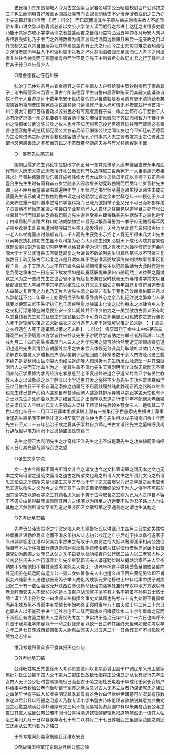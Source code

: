 <!-- { "loadSidebar": true } -->
　　史氏祖山东东昌聊城人今为古宜金紫巨家君名璠字公玉昭信校尉百户公讳镔之三子也生而刚明自好雅重乡闾虽处廛巿而衣冠言动检饬不少慢浮薄者或诮之曰乃亦士夫态耶君惟自信而 【 而：衍文】 而已既而遣其仲子册从病夫游病夫教人不能同俗专事口语文辞以取青紫必首以文公小学使人读而躬行之希进上达迂之者恒多史君乃能于其家亦取小学学焉诮之者益甚而君之自信乃益笃弘治五年仲冬月母安人刘以寿终哀毁如礼乃于中门之外缚数椽为倚庐居焉绝酒肉远帷薄且未尝一造亲故之门以终丧制又尝以其自置居第让其季焉是盖真有士夫之行而今之士夫每每难之者矧流俗之浮薄者耶问学益人不可诬也嗟乎礼教之坏久矣滔滔者固无足言而仁人孝子之间出者复往往舍神灵而守冢墓孝有余而学不足守先王中制者希矣故记史君之行于其庐以世其子孙且以告吾乡人

　　○赠金德容之任石州序

　　弘治丁巳仲冬吉月古宜金德容之任石州幕友人户科给事中贺钦时病居于家命其子士谘书赠德容曰当官三事古今所尚德容平生自誓曰居官取贿天罚其嗣又能谦谦自牧不忤于人自游京师十数年来安于俭约常假贷以自遣若是者可谓有志于清慎勤者矣况德容历事刑曹国朝宪章拟议熟矣读书读律修己治人尚可谓无术者耶兹行也首领一州与贤太守相可否布善政以苏穷民必有可观者焉程子曰一命之士苟存心于爱物于人必有所济况操一州之机要者乎德容勉乎哉勿若俗吏惟雠怨于齐民而竭智力于鞭朴也州之侍御崔公武选陈公钦之故人也今不知历何官己投老否德容傥往拜而请焉必有善言也德容勉乎哉巡抚都宪侯公大参前兵部亚卿张公钦之同年友也今不知迁转否德容为之治属进谒之际必有善教也德容勉乎哉孔子曰事其大夫之贤者友其士之仁者此之谓也又何患善政之不布而穷民之不苏哉若然则病夫亦与有光矣德容勉乎哉

　　○一峯罗先生墓志铭

　　国朝巨儒罗先生讳伦字应魁改字彝正号一峯其先豫章人唐末徙居吉安永丰湖西代有闻人历宋尤盛武岗教授开礼公勤王死节以故族属三百余宪无一人臣事胡元者祖讳求仁号善耕儒雅倜傥乐善好施考讳修大号大山耿介忠信母李氏以宣德辛亥正月拾壹日生先生生时有奇祥甫五岁尝随李入园收果长幼竞取独赐而后受年七岁善耕先生训于庭不匝月而童蒙诸书咸遍明年学于里师时乏书里师令遍逐诸生授读诸生未成句读而先生皆已成诵尝牧樵则携书读之自幼勤学定省之余未尝释卷年十四授徒于乡以资亲养庄重严毅师道卓然常曰学岂科第而已哉乃欲捐举子业父兄不可已而补郡庠弟子员言动不苟励志圣贤之学尝曰举业非能坏人人自坏之耳朋党以道学目之郡守张公业嘉其学行而惜其贫乏命有司赒之先生谢弗受豪右肆侮殊甚先生恬然不之较也是年丁内艰居制严甚踰大祥口始沾咸酸物尝曰吾无以报吾母誓为一孝子庶无愧吾母耳丙子领乡荐癸未赴春闱遭回禄呼曰吾平生无毫发得罪于天今乃至此奈吾亲何须臾垣上一老人以杖提而出时殒躯者几二千人而先生获免出示招老人竟无所得未几大山先生讣闻奔丧执礼如初先生虽不以科第为心而大山先生预知必魁天下成化丙戌其言果验就题论事顷刻万言指切时弊拳拳以格君务学为说时谓之真状元为翰林修撰无何会内阁大学士李公贤遭丧去官朝廷起复之台谏皆不敢论列先生诣其私第告以不可者三复俟数日上疏历陈古今起复之非是且谓如其不然必准富弼故事终丧刘珙故事言事反复数千言一本于天理人心之不容已者名曰扶植纲常事先生以犯颜敢谏为大救时行道为急负荷之重未尝一日忘天下故发愤如是疏奏落职提举泉州巿舶司然士论益荣之而缄默之风为之一变终先生之世台省不复有起复者矣在泉时秋毫无所与惟讲学鬻文以自给配梁氏安人卒泉守李宗学遗以棺先生以其求文未偿受之明年召还复修撰当道者语人曰某之复官我之力也乃无片言谢先生闻之曰渠非有私于我也乃改南京供职三月以疾辞朝廷不允二年章三上始得归戊子秋抵家卧病养心之余苦礼记注说之繁命门人录其要以便观曰庶不失所执守也壬辰疾稍愈以族属未化谕之以约束本之以律令乡人化之丧礼行浮屠除盗贼息民业安十余年间兼并不作乡俗为之一美尝欲仿古置义田有助以堂食钱者先生弗受且告之曰是钱虽公亦不可费以之积粟赈民可也或衣之衣行遇乞人死于途辄解以覆之乙未卧或衣之衣行遇乞人死于途辄解以覆之乙未卧 【 【 或衣之衣行遇乞人死于途辄解以覆之乙未卧】 ：衍文】 病厌嚣乃于金牛山中结茅东曰静观西曰正密居焉四方学者往来益众先生于讲明性学者纳之务举业者辞焉越二年戊戌九月二十四日先生疾革示门人曰人之为学易箦之际可验怡然而逝无所顾虑者见道明也遂终先生素清俭自朝服外丝帛之衣未尝入体殁无敛袭具乃取敝帏以敛门人方琬辈解衣以袭友人罗峻极贵杰助以棺嗣子迎柩归随而悼祭者数千余人四方赴吊者三载不绝先是夏秋间山岳崩裂大雨如注途虎咥人烈风折木先生所居山脉忽坠一井其深叵测哲人之丧而天地山川为之一变其生盖不偶也先生天资刚明清介淡然无欲励志圣贤涵养纯正学贯博约才周经济忠孝恳恳至老不衰出处进退合乎道义片言只字有关世教教人本之以诚敬成之以宁静又以小学近思开发之惓惓不少怠先生于功名富贵真如浮云过目惟终日干干不自满足潜修之功垂死不已而践履益纯此静观正密之铭所以继作也先生律己甚严而待人甚恕自奉甚薄而赒人甚急其排斥异端以崇正学盖天性也有识之士以先生之处而委以吾道之绪冀先生之出而望以吾道之行惜乎年不配德未老而殁悲夫梁氏安人卒继刘氏安人子男四人梁柱干橒梁柱先后领乡荐女三人一适张其二早世以成化辛丑十二月□□日葬本里都溪垇上源有一峯集行于世愚忝先生榜进士尊事唯谨先生直弟我不世俗让道义相契真异姓伯仲也愚与先生俱以戊子谒病归余十年而先生讣至又二十五年弘治壬戌之夏其子梁柱自京师走书古宜请铭先生之墓呜呼我尚行辞哉但以笔力绵弱不足发扬盛德是愧铭曰

　　先生之德正大光明先生之才奇伟汪洋先生之志圣域是藏先生之功扶植网常呜呼哲人日月其光醇哉醇哉百世之望

　　○张生文亨字说

　　文一也古今所指不同古所谓文非今之谓文也今之文科第词章之谓无本之文也无本之文乌可谓之道哉文而谓之道古之所谓文也易之所谓人文书之所谓乃文诗之所谓思文论语之所谓斯文是也张生文亨方专心于举子之文尝屡以为己之学启之而未应也恐其遂以命名之义为今之文而无意于古则识趣卑陋而终沦没于为人之俗学不可振矣因其请字故以道泰字之生其顾名思义而不爽于古今取舍之宜则为己为人之择自不容于不谨矣由是得路而进焉随其用力之浅深以为所至之近远要不失为君子路上人也生其勉之若然则所谓文亨者乃道之泰非区区文章科第之亨通利达之谓也生其勉之

　　○先考妣墓志铭

　　先考贺公讳孟员浙之宁波定海人考志德妣杜氏以洪武己未四月三日生幼失怙性朴厚寡言语勤俭笃实老而不渝永乐初从父志初公戍辽之广宁后屯卫挟以偕行遂家于义州城常客游江淮以贸易为事然未尝苟取于人商贾之俗大抵以奢靡淫乐相尚公独俭静自守不为所移每出行遇道途沟涧泥淖辄捐赀修治或为杠以便行者晚岁家居不出督课卑幼为蔬圃之业而已从父之季子曰旻以武功擢百户公行居二故人以二老官人称之公初娶张氏夫人性行淳善壮年先卒继娶郭氏夫人谦谨勤俭时从舅姑治家严夫人早夜勉勉不少懈他妇不堪其苦或多咨怨夫人独无一语老年抚育子姓慈爱备至赒恤亲戚内外无间虽在疏远罔有遗弃公一男二女妙善张夫人出也适义州卫百户黄纪男钦即不肖孤女兴纯郭夫人出也钦景泰丙子举人成化丙戌状元罗伦榜进士户科给事中戊子谢病归家二十有一载弘治改元升陕西右参议勑命抚治商洛等处兼分守汉中地方方欲以母老具辞而郭夫人不起矣兴纯适本卫百户胡瑜冡子鉴鉴有才名不第蚤卒孙男五士谘士誾士谟士诏申孙孙女一曰贞顺义州指挥佥事史文其壻也先考五十有九始得不肖孤幸而寿永犹及见不肖孤中乡举越七年始考终正寝时寿年八十四天顺壬午二月二十六日也郭夫人以不肖孤中进士迎养京宅不二载而孤病以归啜菽饮水二十余年垂命之际而不肖孤且有方面之擢夫人之寿视先考加二岁实终于弘治元年四月二十六日也呜呼不肖孤于我考妣学未足以干一命之封禄未足以致一日之养其痛终天当何如哉先考以卒之年二月七日葬城西蔬圃张夫人祔焉兹郭夫人以五月二十一日合葬其圹不肖孤钦号哭为之志铭曰

　　惟我考妣积善实多不食其报天也奈何

　　○外考妣墓志铭

　　公讳旺姓席氏先世徐州人考讳贵宣德间以北京彭城卫副千户调辽东义州卫遂家焉妣刘氏生公昆季四人公于第为二配庄氏故致仕指挥庄公讳显之从女有贤行先卒生女四人无子公少壮时尝膺操练役已而业农于凌之阳杜氏屯若干年成化壬寅长女壻户科给事中贺钦恤公老而勤劬请于家养之厥后又以古人无不立后者乃谋诸席氏之族公之四弟早世有子四人长者丧明议其季其母有难色钦曰但欲继世耳瞽可矣况其有孩数岁遂以后公且以俗瞽之习惑人乃教专读小学书暨古诗咏伦理者欲使说其意为乡曲劝公之心愈益顺焉公淳朴谦厚有先民风不能贸易常优游蔬圃中有以米粟易蔬者公与之辄过其直人或目公愚公若不闻也公喜得酒遇饮辄醉醉辄觅袵席嘻嘻然无一语忤人弘治三年闰九月十日以暴疾卒寿七十有二以其月二十七日葬城西三里愚家蔬圃之南迁庄氏祔从公志也钦为之铭曰

　　于外考妣同此幽室既幽且深维永安吉

　　○明故镇国将军辽东副总兵韩公墓志铭

